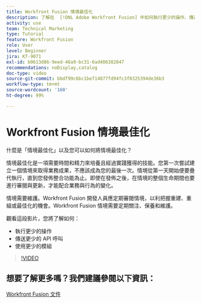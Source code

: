 ```yaml
---
title: Workfront Fusion 情境最佳化
description: 了解在  [!DNL Adobe Workfront Fusion] 中如何執行更少的操作、傳送更少的 API 呼叫以及使用更少的模組。
activity: use
team: Technical Marketing
type: Tutorial
feature: Workfront Fusion
role: User
level: Beginner
jira: KT-9071
exl-id: b0613d86-9eed-46a9-bc31-6ad406382047
recommendations: noDisplay,catalog
doc-type: video
source-git-commit: bbdf99c6bc1be714077fd94fc3f8325394de36b3
workflow-type: tm+mt
source-wordcount: '160'
ht-degree: 99%

---
```


# Workfront Fusion 情境最佳化

什麼是「情境最佳化」以及您可以如何將情境最佳化？

情境最佳化是一項需要時間和精力來培養且經過實踐獲得的技能。您第一次嘗試建立一個情境來取得業務成果，不應該成為您的最後一次。情境從第一天開始便要疊代執行，直到您發佈整合功能為止。即使在發佈之後，在情境的整個生命期間也要進行審閱與更新，才能配合業務與行為的變化。

情境需要維護。Workfront Fusion 開發人員應定期審閱情境，以利把握重建、重組或最佳化的機會。Workfront Fusion 情境需要定期關注、保養和維護。

觀看這段影片，您將了解如何：

* 執行更少的操作
* 傳送更少的 API 呼叫
* 使用更少的模組

>[!VIDEO](https://video.tv.adobe.com/v/335313/?quality=12&learn=on&enablevpops=1)

## 想要了解更多嗎？我們建議參閱以下資訊：

[Workfront Fusion 文件](https://experienceleague.adobe.com/zh-hant/docs/workfront-fusion/using/get-started-with-fusion/understand-workfront-fusion/workfront-fusion-overview)
